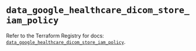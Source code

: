 # `data_google_healthcare_dicom_store_iam_policy`

Refer to the Terraform Registry for docs: [`data_google_healthcare_dicom_store_iam_policy`](https://registry.terraform.io/providers/hashicorp/google-beta/5.12.0/docs/data-sources/google_healthcare_dicom_store_iam_policy).
